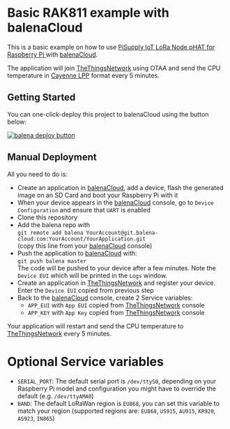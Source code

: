 Basic RAK811 example with balenaCloud
=====================================

This is a basic example on how to use [PiSupply IoT LoRa Node pHAT for Raspberry Pi ](https://uk.pi-supply.com/products/iot-lora-node-phat-for-raspberry-pi) with [balenaCloud](https://www.balena.io/).

The application will join [TheThingsNetwork](https://www.thethingsnetwork.org) using OTAA and send the CPU temperature in [Cayenne LPP](https://mydevices.com/cayenne/docs/lora/#lora-cayenne-low-power-payload) format every 5 minutes.

## Getting Started

You can one-click-deploy this project to balenaCloud using the button below:

[![balena deploy button](https://balena.io/deploy.png)](https://dashboard.balena-cloud.com/deploy?repoUrl=https://github.com/AmedeeBulle/pyrak811-balena&defaultDeviceType=raspberry-pi)

## Manual Deployment

All you need to do is:
- Create an application in [balenaCloud](https://www.balena.io/), add a device, flash the generated image on an SD Card and boot your Raspberry Pi with it
- When your device appears in the [balenaCloud](https://www.balena.io/) console, go to `Device Configuration` and ensure that `UART` is enabled
- Clone this repository
- Add the balena repo with  
`git remote add balena YourAccount@git.balena-cloud.com:YourAccount/YourApplication.git`  
(copy this line from your [balenaCloud](https://www.balena.io/) console)
- Push the application to [balenaCloud](https://www.balena.io/) with:  
`git push balena master`  
The code will be pushed to your device after a few minutes. Note the `Device EUI` which will be printed in the `Logs` window.
- Create an application in [TheThingsNetwork](https://www.thethingsnetwork.org) and register your device.  
Enter the `Device EUI` copied from previous step
- Back to the [balenaCloud](https://www.balena.io/) console, create 2 Service variables:
  - `APP_EUI` with `App EUI` copied from [TheThingsNetwork](https://www.thethingsnetwork.org) console
  - `APP_KEY` with `App Key` copied from [TheThingsNetwork](https://www.thethingsnetwork.org) console

Your application will restart and send the CPU temperature to [TheThingsNetwork](https://www.thethingsnetwork.org) every 5 minutes.

# Optional Service variables
- `SERIAL_PORT`: The default serial port is `/dev/ttyS0`, depending on your Raspberry Pi model and configuration you might have to override the default (e.g. `/dev/ttyAMA0`)
- `BAND`: The default LoRaWan region is `EU868`, you can set this variable to match your region (supported regions are: `EU868`, `US915`, `AU915`, `KR920`, `AS923`, `IN865`)
